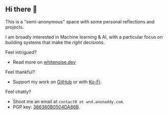## Hi there 👋

This is a "semi-anonymous" space with some personal reflections and projects. 

I am broadly interested in Machine learning & AI, with a particular focus on building systems that make the *right* decisions. 

Feel intrigued?
- Read more on [whitenoise.dev](https://whitenoise.dev)

Feel thankful? 
- Support my work on [GitHub](https://github.com/sponsors/DrWhiteNoise) or with [Ko-Fi](https://ko-fi.com/drwhitenoise).

Feel chatty? 
- Shoot me an email at `contact0 at wnd.anonaddy.com`.   
- PGP key: [386360B0504DA86B](https://whitenoise.dev/gitkey.asc).

<!--
Here are some ideas to get you started:

- 🔭 I’m currently working on ...
- 🌱 I’m currently learning ...
- 👯 I’m looking to collaborate on ...
- 🤔 I’m looking for help with ...
- 💬 Ask me about ...
- 📫 How to reach me: ...
- 😄 Pronouns: ...
- ⚡ Fun fact: ...
-->
